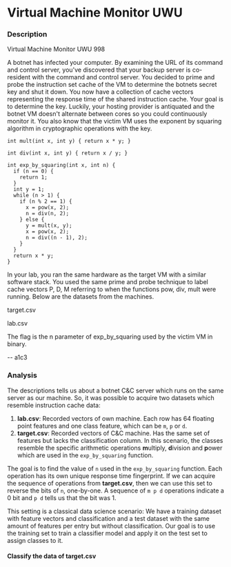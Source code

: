 # Virtual Machine Monitor UWU

### Description
Virtual Machine Monitor UWU
998

A botnet has infected your computer. By examining the URL of its command and control server, you've discovered that your backup server is co-resident with the command and control server. You decided to prime and probe the instruction set cache of the VM to determine the botnets secret key and shut it down. You now have a collection of cache vectors representing the response time of the shared instruction cache. Your goal is to determine the key. Luckily, your hosting provider is antiquated and the botnet VM doesn't alternate between cores so you could continuously monitor it. You also know that the victim VM uses the exponent by squaring algorithm in cryptographic operations with the key.

```
int mult(int x, int y) { return x * y; }

int div(int x, int y) { return x / y; }

int exp_by_squaring(int x, int n) {
  if (n == 0) {
    return 1;
  }
  int y = 1;
  while (n > 1) {
    if (n % 2 == 1) {
      x = pow(x, 2);
      n = div(n, 2);
    } else {
      y = mult(x, y);
      x = pow(x, 2);
      n = div((n - 1), 2);
    }
  }
  return x * y;
}
```

In your lab, you ran the same hardware as the target VM with a similar software stack. You used the same prime and probe technique to label cache vectors P, D, M referring to when the functions pow, div, mult were running. Below are the datasets from the machines.

target.csv

lab.csv

The flag is the n parameter of exp_by_squaring used by the victim VM in binary.

-- a1c3

### Analysis

The descriptions tells us about a botnet C&C server which runs on the same server as our machine. So, it was possible to acquire two datasets which resemble instruction cache data:
1. **lab.csv**: Recorded vectors of own machine. Each row has 64 floating point features and one class feature, which can be `m`, `p` or `d`.
2. **target.csv**: Recorded vectors of C&C machine. Has the same set of features but lacks the classification column.
In this scenario, the classes resemble the specific arithmetic operations **m**ultiply, **d**ivision and **p**ower which are used in the `exp_by_squaring` function. 

The goal is to find the value of `n` used in the `exp_by_squaring` function. Each operation has its own unique response time fingerprint. If we can acquire the sequence of operations from **target.csv**, then we can use this set to reverse the bits of `n`, one-by-one. A sequence of `m p d` operations indicate a 0 bit and `p d` tells us that the bit was 1.

This setting is a classical data science scenario: We have a training dataset with feature vectors and classification and a test dataset with the same amount of features per entry but without classification. Our goal is to use the training set to train a classifier model and apply it on the test set to assign classes to it.

#### Classify the data of target.csv

